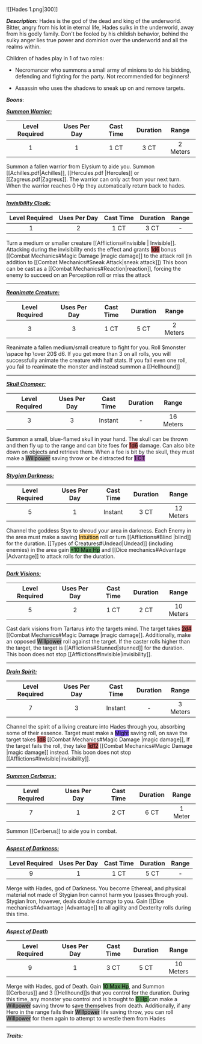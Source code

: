 ![[Hades 1.png|300]]

***Description:***
Hades is the god of the dead and king of the underworld.
Bitter, angry from his lot in eternal life, Hades sulks in the underworld, away from his godly family. 
Don't be fooled by his childish behavior, behind the sulky anger lies true power and dominion over the underworld and all the realms within. 

Children of hades play in 1 of two roles:
- Necromancer who summons a small army of minions to do his bidding, defending and fighting for the party. Not recommended for beginners!

- Assassin who uses the shadows to sneak up on and remove targets.

***Boons***:

<b><ins><i>Summon Warrior:</i></ins></b>

| Level Required | Uses Per Day | Cast Time | Duration |  Range   |
| :------------: | :----------: | :-------: | :------: | :------: |
|       1        |      1       |   1 CT    |   3 CT   | 2 Meters |

Summon a fallen warrior from Elysium to aide you.
Summon [[Achilles.pdf|Achilles]], [[Hercules.pdf |Hercules]] or [[Zagreus.pdf|Zagreus]].
The warrior can only act from your next turn.
When the warrior reaches 0 Hp they automatically return back to hades.

------------------
<b><ins><i>Invisibility Cloak:</i></ins></b>

| Level Required | Uses Per Day | Cast Time | Duration | Range |
| :------------: | :----------: | :-------: | :------: | :---: |
|       1        |      2       |   1 CT    |   3 CT   |   -   |

Turn a medium or smaller creature [[Afflictions#Invisible | Invisible]].
Attacking during the invisibility ends the effect and grants <mark style="background: #930000A6;">1d6</mark> bonus [[Combat Mechanics#Magic Damage |magic damage]] to the attack roll (in addition to [[Combat Mechanics#Sneak Attack|sneak attack]])
This boon can be cast as a [[Combat Mechanics#Reaction|reaction]], forcing the enemy to succeed on an Perception roll or miss the attack

------------------
<b><ins><i>Reanimate Creature:</i></ins></b>

| Level Required | Uses Per Day | Cast Time | Duration |  Range   |     |
| :------------: | :----------: | :-------: | :------: | :------: | --- |
|       3        |      3       |   1 CT    |   5 CT   | 2 Meters |     |

Reanimate a fallen medium/small creature to fight for you.
Roll $monster \space hp \over 20$ d6.
If you get more than 3 on all rolls, you will successfully animate the creature with half stats.
If you fail even one roll, you fail to reanimate the monster and instead summon a [[Hellhound]]

------------------
<b><ins><i>Skull Chomper:</i></ins></b>

| Level Required | Uses Per Day | Cast Time | Duration |   Range   |     |
| :------------: | :----------: | :-------: | :------: | :-------: | --- |
|       3        |      3       |  Instant  |    -     | 16 Meters |     |

Summon a small, blue-flamed skull in your hand.
The skull can be thrown and then fly up to the range and can bite foes for <mark style="background: #930000A6;">1d6</mark> damage.
Can also bite down on objects and retrieve them.
When a foe is bit by the skull, they must make a <mark style="background: #A5A5A5;">Willpower</mark> saving throw or be distracted for <mark style="background: #620075A6;">1 CT</mark>

------------------
<b><ins><i>Stygian Darkness:</i></ins></b>

| Level Required | Uses Per Day | Cast Time | Duration |   Range   |
|:--------------:|:------------:|:---------:|:--------:|:---------:|
|       5        |      1       |  Instant  |   3 CT   | 12 Meters | 

Channel the goddess Styx to shroud your area in darkness.
Each Enemy in the area must make a saving <mark style="background:  #FFAD0085;">Intuition</mark> roll or turn [[Afflictions#Blind |blind]] for the duration.
[[Types of Creatures#Undead|Undead]] (including enemies) in the area gain <mark style="background: #045B00A6;">+10 Max Hp</mark> and [[Dice mechanics#Advantage |Advantage]]  to attack rolls
for the duration.

------------------
<b><ins><i>Dark Visions:</i></ins></b>

| Level Required | Uses Per Day | Cast Time | Duration |   Range   |
|:--------------:|:------------:|:---------:|:--------:|:---------:|
|       5        |      2       |   1 CT    |   2 CT   | 10 Meters | 

Cast dark visions from Tartarus into the targets mind.
The target takes <mark style="background: #930000A6;">2d4</mark> [[Combat Mechanics#Magic Damage |magic damage]].
Additionally, make an opposed <mark style="background: #A5A5A5;">Willpower</mark> roll against the target.
If the caster rolls higher than the target, the target is [[Afflictions#Stunned|stunned]] for the duration. 
This boon does not stop [[Afflictions#Invisible|invisibility]].

------------------
<b><ins><i>Drain Spirit:</i></ins></b>

| Level Required | Uses Per Day | Cast Time | Duration |  Range   |
|:--------------:|:------------:|:---------:|:--------:|:--------:|
|       7        |      3       |  Instant  |    -     | 3 Meters | 

Channel the spirit of a living creature into Hades through you, absorbing some of their essence.
Target must make a <mark style="background: #3800D7A6;">Might</mark> saving roll, on save the target takes <mark style="background: #930000A6;">1d8</mark> [[Combat Mechanics#Magic Damage |magic damage]],
If the target fails the roll, they take <mark style="background: #930000A6;">1d12</mark> [[Combat Mechanics#Magic Damage |magic damage]] instead.
This boon does not stop [[Afflictions#Invisible|invisibility]].

------------------

<b><ins><i>Summon Cerberus:</i></ins></b>

| Level Required | Uses Per Day | Cast Time | Duration |  Range  |
|:--------------:|:------------:|:---------:|:--------:|:-------:|
|       7        |      1       |   2 CT    |  6 CT   | 1 Meter | 

Summon [[Cerberus]] to aide you in combat.

------------------
<b><ins><i>Aspect of Darkness:</i></ins></b>

| Level Required | Uses Per Day | Cast Time | Duration | Range |
|:--------------:|:------------:|:---------:|:--------:|:-----:|
|       9       |      1       |   1 CT    |   5 CT   |   -    | 

Merge with Hades, god of Darkness.
You become Ethereal, and physical material not made of Stygian Iron cannot harm you (passes through you).
Stygian Iron, however, deals double damage to you.
Gain [[Dice mechanics#Advantage |Advantage]] to all agility and Dexterity rolls during this time.

------------------
<b><ins><i>Aspect of Death</i></ins></b>

| Level Required | Uses Per Day | Cast Time | Duration | Range |
|:--------------:|:------------:|:---------:|:--------:|:-----:|
|       9       |      1       |   3 CT    |   5 CT   |   10 Meters   | 

Merge with Hades, god of Death.
Gain <mark style="background: #045B00A6;">10 Max Hp</mark>, and Summon [[Cerberus]] and 3 [[Hellhound]]s that you control for the duration.
During this time, any monster you control and is brought to <mark style="background: #045B00A6;">0 Hp </mark> can make a <mark style="background: #A5A5A5;">Willpower</mark> saving throw to save themselves from death.
Additionally, if any Hero in the range fails their <mark style="background: #A5A5A5;">Willpower</mark> life saving throw, you can roll <mark style="background: #A5A5A5;">Willpower</mark> for them again to attempt to wrestle them from Hades

------------------


***Traits:*** 
